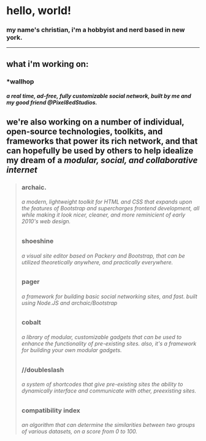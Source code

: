 # hello, world!
### my name's christian, i'm a hobbyist and nerd based in new york.

***

## what i'm working on:
### \*wallhop
##### a real time, ad-free, fully customizable social network, built by me and my good friend @Pixel8edStudios.

## we're also working on a number of individual, open-source technologies, toolkits, and frameworks that power its rich network, and that can hopefully be used by others to help idealize my dream of a *modular, social, and collaborative internet*

> ### archaic.
> ###### a modern, lightweight toolkit for HTML and CSS that expands upon the features of Bootstrap and supercharges frontend development, all while making it look nicer, cleaner, and more reminicient of early 2010's web design.
>
> ### shoeshine
> ###### a visual site editor based on Packery and Bootstrap, that can be utilized theoretically anywhere, and practically everywhere.
>
> ### pager
> ###### a framework for building basic social networking sites, and fast. built using Node.JS and archaic/Bootstrap
>
> ### cobalt
> ###### a library of modular, customizable gadgets that can be used to enhance the functionality of pre-existing sites. also, it's a framework for building your own modular gadgets.
>
> ### //doubleslash
> ###### a system of shortcodes that give pre-existing sites the ability to dynamically interface and communicate with other, preexisting sites.
>
> ### compatibility index
> ###### an algorithm that can determine the similarities between two groups of various datasets, on a score from 0 to 100.

